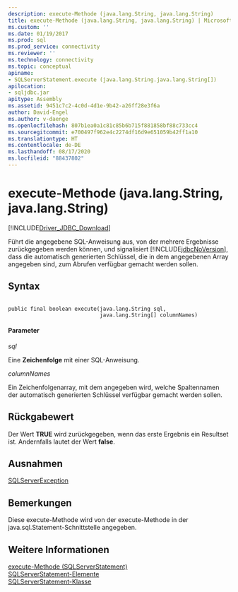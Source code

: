 ```yaml
---
description: execute-Methode (java.lang.String, java.lang.String)
title: execute-Methode (java.lang.String, java.lang.String) | Microsoft-Dokumentation
ms.custom: ''
ms.date: 01/19/2017
ms.prod: sql
ms.prod_service: connectivity
ms.reviewer: ''
ms.technology: connectivity
ms.topic: conceptual
apiname:
- SQLServerStatement.execute (java.lang.String.java.lang.String[])
apilocation:
- sqljdbc.jar
apitype: Assembly
ms.assetid: 9451c7c2-4c0d-4d1e-9b42-a26ff28e3f6a
author: David-Engel
ms.author: v-daenge
ms.openlocfilehash: 807b1ea0a1c81c85b6b715f881858bf88c733cc4
ms.sourcegitcommit: e700497f962e4c2274df16d9e651059b42ff1a10
ms.translationtype: HT
ms.contentlocale: de-DE
ms.lasthandoff: 08/17/2020
ms.locfileid: "88437802"
---
```

# <a name="execute-method-javalangstring-javalangstring"></a>execute-Methode (java.lang.String, java.lang.String)
[!INCLUDE[Driver_JDBC_Download](../../../includes/driver_jdbc_download.md)]

  Führt die angegebene SQL-Anweisung aus, von der mehrere Ergebnisse zurückgegeben werden können, und signalisiert [!INCLUDE[jdbcNoVersion](../../../includes/jdbcnoversion_md.md)], dass die automatisch generierten Schlüssel, die in dem angegebenen Array angegeben sind, zum Abrufen verfügbar gemacht werden sollen.  
  
## <a name="syntax"></a>Syntax  
  
```  
  
public final boolean execute(java.lang.String sql,  
                             java.lang.String[] columnNames)  
```  
  
#### <a name="parameters"></a>Parameter  
 *sql*  
  
 Eine **Zeichenfolge** mit einer SQL-Anweisung.  
  
 *columnNames*  
  
 Ein Zeichenfolgenarray, mit dem angegeben wird, welche Spaltennamen der automatisch generierten Schlüssel verfügbar gemacht werden sollen.  
  
## <a name="return-value"></a>Rückgabewert  
 Der Wert **TRUE** wird zurückgegeben, wenn das erste Ergebnis ein Resultset ist. Andernfalls lautet der Wert **false**.  
  
## <a name="exceptions"></a>Ausnahmen  
 [SQLServerException](../../../connect/jdbc/reference/sqlserverexception-class.md)  
  
## <a name="remarks"></a>Bemerkungen  
 Diese execute-Methode wird von der execute-Methode in der java.sql.Statement-Schnittstelle angegeben.  
  
## <a name="see-also"></a>Weitere Informationen  
 [execute-Methode &#40;SQLServerStatement&#41;](../../../connect/jdbc/reference/execute-method-sqlserverstatement.md)   
 [SQLServerStatement-Elemente](../../../connect/jdbc/reference/sqlserverstatement-members.md)   
 [SQLServerStatement-Klasse](../../../connect/jdbc/reference/sqlserverstatement-class.md)  
  
  
